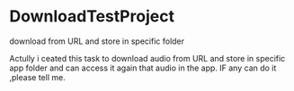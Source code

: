 # DownloadTestProject
download from URL and store in specific folder

Actully i ceated this task to download audio from URL and store in specific app folder and can access it again that audio in the app.
IF any can do it ,please tell me.
